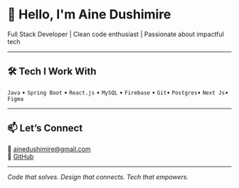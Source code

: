 # 👋 Hello, I'm Aine Dushimire

Full Stack Developer | Clean code enthusiast | Passionate about impactful tech

---

## 🛠 Tech I Work With
`Java` • `Spring Boot` • `React.js` • `MySQL` • `Firebase` • `Git`• `Postgres`• `Next Js`• `Figma`

---

## 📫 Let’s Connect
📧 ainedushimire@gmail.com  
🔗 [GitHub](https://github.com/aine1100)

---

*Code that solves. Design that connects. Tech that empowers.*
